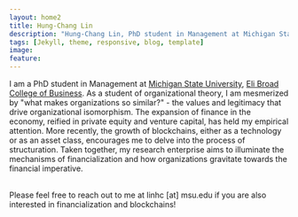 ```yaml
---
layout: home2
title: Hung-Chang Lin
description: "Hung-Chang Lin, PhD student in Management at Michigan State University, Eli Broad College of Business"
tags: [Jekyll, theme, responsive, blog, template]
image:
feature:
---
```


I am a PhD student in Management at <a href="https://www.msu.edu/" target="_blank">Michigan State University</a>, <a href="https://broad.msu.edu/" target="_blank">Eli Broad College of Business</a>. As a student of organizational theory, I am mesmerized by "what makes organizations so similar?" - the values and legitimacy that drive organizational isomorphism. The expansion of finance in the economy, reified in private equity and venture capital, has held my empirical attention. More recently, the growth of blockchains, either as a technology or as an asset class, encourages me to delve into the process of structuration. Taken together, my research enterprise aims to illuminate the mechanisms of financialization and how organizations gravitate towards the financial imperative.

<br />
Please feel free to reach out to me at linhc [at] msu.edu if you are also interested in financialization and blockchains!

